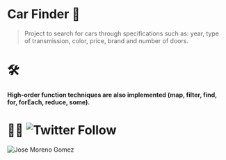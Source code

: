 # Car Finder 🚀

> Project to search for cars through specifications such as: year, type of transmission, color, price, brand and number of doors.

# 🛠
#### High-order function techniques are also implemented (map, filter, find, for, forEach, reduce, some).


# 👨‍💻 ![Twitter Follow](https://img.shields.io/twitter/follow/Gzjosemgz?style=social)
![Jose Moreno Gomez](https://repository-images.githubusercontent.com/270121539/f3c7df00-aa96-11ea-84ff-eb082eb11050)

